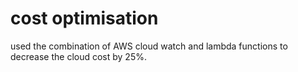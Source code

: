 # cost optimisation
 used the combination of AWS cloud watch and lambda functions to decrease  the cloud cost by 25%.
